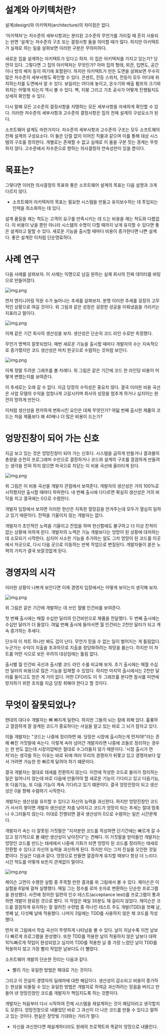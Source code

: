# **설계와 아키텍처란?**  
설계(design)와 아키텍처(architecture)의 차이점은 없다.  
  
'아키텍처'는 저수준의 세부사항과는 분리된 고수준의 무언가를 가리킬 때 흔히 사용되는 반면 '설계'는 저수준의 구조 또는 결정사항 들을 의미할 때가 
많다. 하지만 아키텍트가 실제로 하는 일을 살펴보면 이러한 구분은 무의미하다.  
  
새로운 집을 설계하는 아키텍트가 있다고 하자. 이 집은 아키텍처를 가지고 있는가? 당연히 있다. 그렇다면 그 집의 아키텍처는 무엇인가? 아마 집의 형태, 
외관, 입면도, 공간이나 방의 배치 등이 여기에 포함된다. 하지만 아키텍트가 만든 도면을 살펴보면 무수히 많은 저수준의 세부사항도 확인할 수 있다. 
콘센트, 전등 스위치, 전등이 모두 어디에 위치하는지를 도면에서 알 수 있다. 보일러는 어디에 놓이고, 온수기와 배출 펌프의 크기와 위치는 어떻게 되는지 
역시 볼 수 있다. 벽, 지붕 그리고 기초 공사가 어떻게 진행될지도 상세히 확인할 수 있다.  
  
다시 말해 모든 고수준의 결정사항을 지탱하는 모든 세부사항을 자세하게 확인할 수 있다. 이러한 저수준의 세부사항과 고수준의 결정사항은 집의 전체 
설계의 구성요소가 된다.  
  
소프트웨어 설계도 마찬가지다. 저수준의 세부사항과 고수준의 구조는 모두 소프트웨어 전체 설계의 구성요소다. 이 둘은 단절 없이 이어진 직물과 같으며 
이를 통해 대상 시스템의 구조를 정의한다. 개별로는 존재할 수 없고 실제로 이 둘을 구분 짓는 경계는 뚜렷하지 않다. 고수준에서 저수준으로 향하는 
의사결정의 연속성만이 있을 뿐이다.  
  
# **목표는?**  
그렇다면 이러한 의사결정의 목표와 좋은 소프트웨어 설계의 목표는 다음 설명과 크게 다르지 않다.  
  
- 소프트웨어 아키텍처의 목표는 필요한 시스템을 만들고 유지보수하는 데 투입되는 인력을 최소화하는 데 있다.  
  
설계 품질을 재는 척도는 고객의 요구를 만족시키는 데 드는 비용을 재는 척도와 다름없다. 이 비용이 낮을 뿐만 아니라 시스템의 수명이 다할 때까지 
낮게 유지할 수 있다면 좋은 설계라고 말할 수 있다. 새로운 기능을 출시할 때마다 비용이 증가한다면 나쁜 설계다. 좋은 설계란 이처럼 단순명료하다.  
  
# **사례 연구**  
다음 사례를 살펴보자. 이 사례는 익명으로 남길 원하는 실제 회사의 진짜 데이터를 바탕으로 만들어졌다.  
  
![img.png](image/img.png)  
  
먼저 엔지니어링 직원 수가 늘어나는 추세를 살펴보자. 분명 이러한 추세를 굉장히 고무적인 상황으로 여길 것이다. 위 그림과 같은 성장은 굉장한 성공을 
이뤄냈음을 가리키는 지표라고 말이다.  
  
![img.png](image/img2.png)  
  
이제 같은 기간 회사의 생산성을 보자. 생산성은 단순히 코드 라인 수로만 측정했다.  
  
무언가 명백히 잘못되었다. 매번 새로운 기능을 출시할 때마다 개발자의 수는 지속적으로 증가했지만 코드 생산성은 마치 한곳으로 수렴하는 것처럼 보인다.  
  
![img.png](image/img3.png)  
  
이제 정말 두려운 그래프를 볼 차례다. 위 그림은 같은 기간에 코드 한 라인당 비용이 어떻게 변했는지를 보여준다.  
  
이 추세로는 오래 갈 수 없다. 지금 당장의 수익성은 중요치 않다. 결국 이러한 비용 곡선은 사업 모델의 수익을 엄청나게 고갈시키며 회사의 성장을 멈추게 
하거나 심지어는 완전히 망하게 만든다.  
  
이처럼 생산성을 현저하게 변화시킨 요인은 대체 무엇인가? 여덟 번째 출시한 제품의 코드는 처음 제품보다 왜 40배나 더 많은 비용이 드는가?  
  
# **엉망진창이 되어 가는 신호**  
지금 보고 있는 것은 엉망진창이 되어 가는 신호다. 시스템을 급하게 만들거나 결과물의 총량을 순전히 프로그래머 수만으로 결정하거나 코드와 설계의 구조를 
깔끔하게 만들려는 생각을 전혀 하지 않으면 파국으로 치닫는 이 비용 곡선에 올라타게 된다.  
  
![img.png](image/img4.png)  
  
위 그림은 이 비용 곡선을 개발자 관점에서 보여준다. 개발자의 생산성은 거의 100%로 시작했지만 출시할 때마다 하락한다. 네 번째 출시에 다다르면 
확실히 생산성은 거의 바닥을 치고 결국에는 0으로 수렴한다.  
  
개발자 입장에서 보자면 이러한 현산은 지독한 절망감을 안겨주는데 모두가 열심히 일하고 있기 때문이다. 전력을 기울이지 않는 개발자는 없다.  
  
개발자가 초인적인 노력을 기울이고 잔업을 하며 헌신함에도 불구하고 더 이상 진척이 없는 상황에 처하게 된다. 개발자의 노력은 기능 개발보다는 엉망이 된 
상황에 대처하는 데 소모되기 시작한다. 심지어 사소한 기능을 추가하는 일도 그저 엉망이 된 코드를 이곳에서 저곳으로, 다시 다음 곳으로 이동하는 반복 
작업으로 변질된다. 개발자들이 쏟은 노력의 가치가 결국 보잘것없게 된다.  
  
# **경영자의 시각**  
이러한 상황이 나쁘게 보인다면 이제 경영자 입장에서는 어떻게 보이는지 생각해 보자.  
  
![img.png](image/img5.png)  
  
위 그림은 같은 기간에 개발하는 데 쓰인 월별 인건비를 보여준다.  
  
첫 번째 출시에는 매월 수십만 달러의 인건비만으로 제품을 전달했다. 두 번째 출시에는 수십만 달러가 더 들었다. 여덟 번째 출시에 들어서면 월 인건비는 
2천만 달러가 되고 계속 증가하는 추세다.  
  
단수히 이 차트 하나만 봐도 겁이 난다. 무언가 믿을 수 없는 일이 벌어지는 게 틀림없다. 누군가는 수익이 지출을 초과하므로 지출을 정당화하려는 희망을 
품는다. 하지만 이 차트를 어떤 식으로 보든 우려의 대상임에는 틀림 없다.  
  
출시별 월 인건비 곡선과 출시별 코드 라인 수를 비교해 보자. 초기 출시에는 매월 수십만 달러의 비용으로 많은 기능을 탑재할 수 있었다. 하지만 마지막 
출시에서는 2천만 달러를 들이고도 얻은 게 거의 없다. 어떤 CFO라도 이 두 그래프를 본다면 참사를 미연에 방지하기 위한 조치를 지금 당장 취해야 한다고 
할 것이다.  
  
# **무엇이 잘못되었나?**  
현대의 대다수 개발자는 뼈 빠지게 일한다. 하지만 그들의 뇌는 잠에 취해 있다. 훌륭하고 깔끔하게 잘 설계된 코드가 중요하다는 사실을 알고 있는 바로 
그 뇌가 잠자고 있다.  
  
이들 개발자는 "코드는 나중에 정리하면 돼. 당장은 시장에 출시하는게 먼저야!"라는 흔해 빠진 거짓말에 속는다. 이렇게 속아 넘어간 개발자라면 나중에 코들르 
정리하는 경우는 한 번도 없는데 시장의압박은 절대로 수그러들지 않기 때문이다. '시장 출시가 먼저'라는 생각을 하는 이유는 바로 뒤에 여러 무리의 경쟁자가 
뒤쫓고 있고 경쟁자보다 앞서 가려면 가능한 한 빠르게 달려야 하기 떄문이다.  
  
결국 개발자는 절대로 태세를 전환하지 않는다. 이전에 작성한 코드로 돌아가 정리하는 일은 일어나지 않는데 바로 다음에 만들어야 할 새로운 기능이 
기다리고 있고 다음기능, 또 다음기능, 또 다음 기능이 계속 기다리고 있기 떄문이다. 결국 엉망진창이 되고 생산성은 0을 향해 수렴하기 시작한다.  
  
개발자는 생산성을 유지할 수 있다고 자신의 능력을 과신한다. 하지만 엉망진창인 코드가 서서히 쌓이면 개발자 생산성은 차츰 낮아지고 코드가 엉망이 되는 
추세는 절대 멈축나 수그러들지 않는다. 이대로 진행되면 결국 생산성이 0으로 수렴하는 일은 시간문제다.  
  
개발자가 속는 더 잘못된 거짓말은 "지저분한 코드를 작성하면 단기간에는 빠르게 갈 수 있고 장기적으로 볼 떄만 생산성이 낮아진다"는 견해다. 이 거짓말을 
받아들인 개발자는 엉망인 코드를 만드는 태세에서 나중에 기회가 되면 엉망이 된 코드를 정리하는 태세로 전환할 수 있다고 자신의 능력을 과신하게 된다. 
하지만 이는 그저 진실을 오인한 것일 뿐이다. 진실은 다음과 같다. 엉망으로 만들면 깔끔하게 유지할 때보다 항상 더 느리다. 시간 척도를 어떻게 보든지 
관계없이 말이다.  
  
![img.png](image/img6.png)  
  
제이슨 고먼이 수행한 실험 중 주목할 만한 결과를 위 그림에서 볼 수 있다. 제이슨은 이 실험을 6일에 걸쳐 실행했다. 매일 그는 정수를 로마 숫자로 
변환하는 단순한 프로그램을 완성했다. 사전에 정의한 일련의 인수 테스트(acceptance test)를 프로그램이 통과하면 개발이 완료된 것으로 봤다. 이 작업은 
매일 30분도 채 걸리지 않았다. 제이슨은 코드를 깔끔하게 유지하는 잘 알려진 수련법 중 하나인 테스트 주도 개발(TDD)을 첫째 날, 셋째 날, 다섯째 날에 
적용했다. 나머지 3일에는 TDD를 사용하지 않은 채 코드를 작성했다.  
  
먼저 위 그림에서 학습 곡선이 뚜렷하게 나타남을 볼 수 있다. 날이 지날수록 이전 날보다 빠르게 프로그램을 완성했다. 또한 TDD를 적용한 날이 적용하지 않은 
날보다 대략 10%빠르게 작업이 완성되었고 심지어 TDD를 적용한 날 중 가장 느렸던 날이 TDD를 적용하지 않고 가장 빨리 작업한 날보다도 더 빨랐다.  
  
소프트웨어 개발의 단순한 진리는 다음과 같다.  
  
- 빨리 가는 유일한 방법은 제대로 가는 것이다.  
  
그리고 이 진실이 경영자의 딜레마에 대한 해답이다. 생산성이 감소되고 비용이 증가하는 현상을 되돌릴 수 있는 유일한 방법은 개발자로 하여금 과신하려는 믿음을 
버리고 만들어 낸 엉망진창인 코드를 개발자가 책임지도록 하는 것뿐이다.  
  
개발자는 처음부터 다시 시작하여 전체 시스템을 재설계하는 것이 해답이라고 생각할지도 모른다. 엉망진창으로 내몰았던 바로 그 과신이 더 나은 코드를 만들 
수 있다고 말하고 있는 것이다. 현실은 장맛빛 기대와는 거리가 멀다.  
  
- 자신을 과신한다면 재설계하더라도 원래의 프로젝트와 똑같이 엉망으로 내몰린다.  
  
